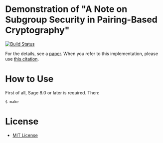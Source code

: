 # Demonstration of "A Note on Subgroup Security in Pairing-Based Cryptography"

[![Build Status](https://travis-ci.org/tell/note-on-subgroup-security.svg?branch=master)](https://travis-ci.org/tell/note-on-subgroup-security/)

For the details, see a [paper](https://doi.org/10.1145/3197507.3197514).
When you refer to this implementation, please use [this citation](https://dblp.uni-trier.de/rec/bibtex/conf/ccs/Teruya18).

# How to Use

First of all, Sage 8.0 or later is required. Then:

```
$ make
```

# License

* [MIT License](https://opensource.org/licenses/MIT)
